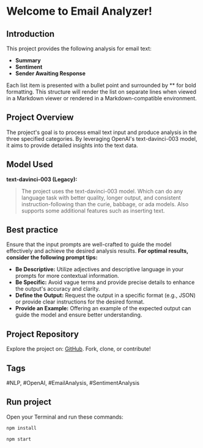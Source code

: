 # Welcome to Email Analyzer!

## Introduction
This project provides the following analysis for email text:
- **Summary**
- **Sentiment**
- **Sender Awaiting Response**

Each list item is presented with a bullet point and surrounded by ** for bold formatting. This structure will render the list on separate lines when viewed in a Markdown viewer or rendered in a Markdown-compatible environment.

## Project Overview
The project's goal is to process email text input and produce analysis in the three specified categories. 
By leveraging OpenAI's text-davinci-003 model, it aims to provide detailed insights into the text data.

## Model Used
**text-davinci-003 (Legacy):**
>The project uses the text-davinci-003 model.
>Which can do any language task with better quality, 
>longer output, and consistent instruction-following
>than the curie, babbage, or ada models. 
>Also supports some additional features such as inserting text.

## Best practice
Ensure that the input prompts are well-crafted to guide the model effectively and achieve the desired analysis results.
**For optimal results, consider the following prompt tips:**
- **Be Descriptive:** Utilize adjectives and descriptive language in your prompts for more contextual information.
- **Be Specific:** Avoid vague terms and provide precise details to enhance the output's accuracy and clarity.
- **Define the Output:** Request the output in a specific format (e.g., JSON) or provide clear instructions for the desired format.
- **Provide an Example:** Offering an example of the expected output can guide the model and ensure better understanding.

## Project Repository

Explore the project on: [GitHub](https://github.com/mutty320/Email-analysis-with-openAI). Fork, clone, or contribute!

## Tags
#NLP, #OpenAI, #EmailAnalysis, #SentimentAnalysis

## Run project

Open your Terminal and run these commands:
```sh
npm install
```

```sh
npm start
```